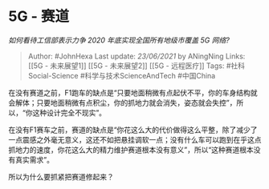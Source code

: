 # 5G - 赛道
*如何看待工信部表示力争 2020 年底实现全国所有地级市覆盖 5G 网络?*

> Author: #JohnHexa
Last update: *23/06/2021* by ANingNing
Links:  [[5G - 未来展望1]]  [[5G - 未来展望2]]  [[5G - 远程医疗]] 
Tags: #社科Social-Science #科学与技术ScienceAndTech  #中国China 

 
在没有赛道之前，F1跑车的缺点是“只要地面稍微有点起伏不平，你的车身结构就会解体；只要地面稍微有点积尘，你的抓地力就会消失，姿态就会失控”，所以，“你这种设计完全不现实”。

在没有F1赛车之前，赛道的缺点是“你花这么大的代价做得这么平整，除了减少了一点震感之外毫无意义，这还不如把悬挂调软一点；没有什么车可以跑到在乎这点抓地力的速度，你花这么大的精力维护赛道根本没有意义”，所以“这种赛道根本没有真实需求”。

所以为什么要抓紧把赛道修起来？



